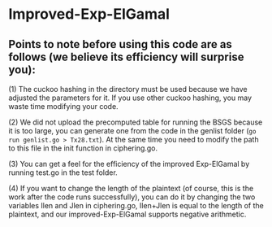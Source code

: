 # Improved-Exp-ElGamal
## Points to note before using this code are as follows (we believe its efficiency will surprise you):
(1) The cuckoo hashing in the directory must be used because we have adjusted the parameters for it. If you use other cuckoo hashing, you may waste time modifying your code.
  
(2) We did not upload the precomputed table for running the BSGS because it is too large, you can generate one from the code in the genlist folder (`go run genlist.go > Tx28.txt`). At the same time you need to modify the path to this file in the init function in ciphering.go.  

(3) You can get a feel for the efficiency of the improved Exp-ElGamal by running test.go in the test folder.

(4) If you want to change the length of the plaintext (of course, this is the work after the code runs successfully), you can do it by changing the two variables Ilen and Jlen in ciphering.go, Ilen+Jlen is equal to the length of the plaintext, and our improved-Exp-ElGamal supports negative arithmetic.
